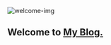 ![welcome-img](https://github.com/uujeong/uujeong.github.io/assets/img/mimoticon/intro-big.jpeg)

## Welcome to [My Blog.](https://uujeong.github.io)
